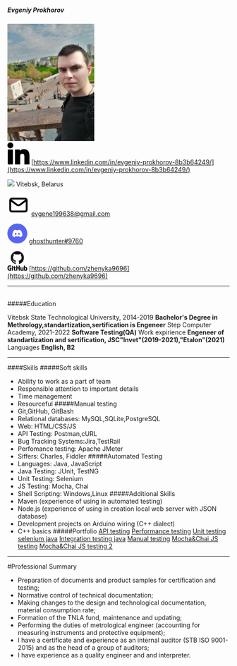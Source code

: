 #####  Evgeniy Prokhorov

[![ВКонтакте](CV0.png)](https://vk.com/evgeniy_prokhorov) 
<br />
<img src="linkedin.svg" href=https://www.linkedin.com/in/evgeniy-prokhorov-8b3b64249/ alt="linkedin" style="width:50px;"/> [https://www.linkedin.com/in/evgeniy-prokhorov-8b3b64249/](https://www.linkedin.com/in/evgeniy-prokhorov-8b3b64249/)

<img src="location.ico" style="width:50px;"> Vitebsk, Belarus

<img src="email.svg" style="width:50px;"> evgene199638@gmail.com

<img src="discord.svg" style="width:45px;">  [ghosthunter#9760](https://discordapp.com/users/889365340344156170/) 

<img src="github.svg" style="width:45px;">  [https://github.com/zhenyka9696](https://github.com/zhenyka9696) 

***
<br />
#####Education

Vitebsk State Technological University, 2014-2019
__Bachelor's Degree in Methrology,standartization,sertification is Engeneer__
Step Computer Academy, 2021-2022
__Software Testing(QA)__
Work expirience
__Engeneer of standartization and sertification, JSC"Invet"(2019-2021),"Etalon"(2021)__
Languages
__English, B2__
***
####Skills
#####Soft skills
- Ability to work as a part of team
- Responsible attention to important details
- Time management
- Resourceful
#####Manual testing
- Git,GitHub, GitBash
- Relational databases: MySQL,SQLite,PostgreSQL
- Web: HTML/CSS/JS
- API Testing: Postman,cURL
- Bug Tracking Systems:Jira,TestRail
- Perfomance testing: Apache JMeter
- Siffers: Charles, Fiddler
#####Automated Testing
- Languages: Java, JavaScript
- Java Testing: JUnit, TestNG
- Unit Testing: Selenium
- JS Testing: Mocha, Chai
- Shell Scripting: Windows,Linux
#####Additional Skills
- Maven (experience of using in automated testing)
- Node.js (experience of using in creation local web server with JSON database)
- Development projects on Arduino wiring (C++ dialect)
- С++ basics
#####Portfolio
[API testing](https://github.com/zhenyka9696/Postman)
[Performance testing](https://github.com/zhenyka9696/Release_API_v1.0.1._24.07.2022)
[Unit testing selenium java](https://github.com/zhenyka9696/Selenium_iStock)
[Integration testing java](https://github.com/zhenyka9696/Music_shop_v1.2.0_22.08.2022)
[Manual testing](https://github.com/zhenyka9696/AliExpress_manual_testing)
[Mocha&Chai JS testing](https://github.com/zhenyka9696/Mocha_Chai)
[Mocha&Chai JS testing 2](https://github.com/zhenyka9696/MochaChai_testing_javascript)
***
#Professional Summary
- Preparation of documents and product samples for certification and testing;
- Normative control of technical documentation;
- Making changes to the design and technological documentation, material consumption rate;
- Formation of the TNLA fund, maintenance and updating;
- Performing the duties of metrological engineer (accounting for measuring instruments and protective equipment);
- I have a certificate and experience as an internal auditor (STB ISO 9001-2015) and as the head of a group of auditors;
- I have experience as a quality engineer and and interpreter.
